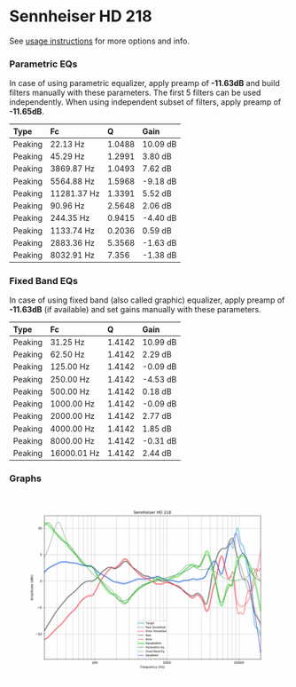 # Sennheiser HD 218
See [usage instructions](https://github.com/jaakkopasanen/AutoEq#usage) for more options and info.

### Parametric EQs
In case of using parametric equalizer, apply preamp of **-11.63dB** and build filters manually
with these parameters. The first 5 filters can be used independently.
When using independent subset of filters, apply preamp of **-11.65dB**.

| Type    | Fc          |      Q | Gain     |
|:--------|:------------|:-------|:---------|
| Peaking | 22.13 Hz    | 1.0488 | 10.09 dB |
| Peaking | 45.29 Hz    | 1.2991 | 3.80 dB  |
| Peaking | 3869.87 Hz  | 1.0493 | 7.62 dB  |
| Peaking | 5564.88 Hz  | 1.5968 | -9.18 dB |
| Peaking | 11281.37 Hz | 1.3391 | 5.52 dB  |
| Peaking | 90.96 Hz    | 2.5648 | 2.06 dB  |
| Peaking | 244.35 Hz   | 0.9415 | -4.40 dB |
| Peaking | 1133.74 Hz  | 0.2036 | 0.59 dB  |
| Peaking | 2883.36 Hz  | 5.3568 | -1.63 dB |
| Peaking | 8032.91 Hz  | 7.356  | -1.38 dB |

### Fixed Band EQs
In case of using fixed band (also called graphic) equalizer, apply preamp of **-11.63dB**
(if available) and set gains manually with these parameters.

| Type    | Fc          |      Q | Gain     |
|:--------|:------------|:-------|:---------|
| Peaking | 31.25 Hz    | 1.4142 | 10.99 dB |
| Peaking | 62.50 Hz    | 1.4142 | 2.29 dB  |
| Peaking | 125.00 Hz   | 1.4142 | -0.09 dB |
| Peaking | 250.00 Hz   | 1.4142 | -4.53 dB |
| Peaking | 500.00 Hz   | 1.4142 | 0.18 dB  |
| Peaking | 1000.00 Hz  | 1.4142 | -0.09 dB |
| Peaking | 2000.00 Hz  | 1.4142 | 2.77 dB  |
| Peaking | 4000.00 Hz  | 1.4142 | 1.85 dB  |
| Peaking | 8000.00 Hz  | 1.4142 | -0.31 dB |
| Peaking | 16000.01 Hz | 1.4142 | 2.44 dB  |

### Graphs
![](./Sennheiser%20HD%20218.png)